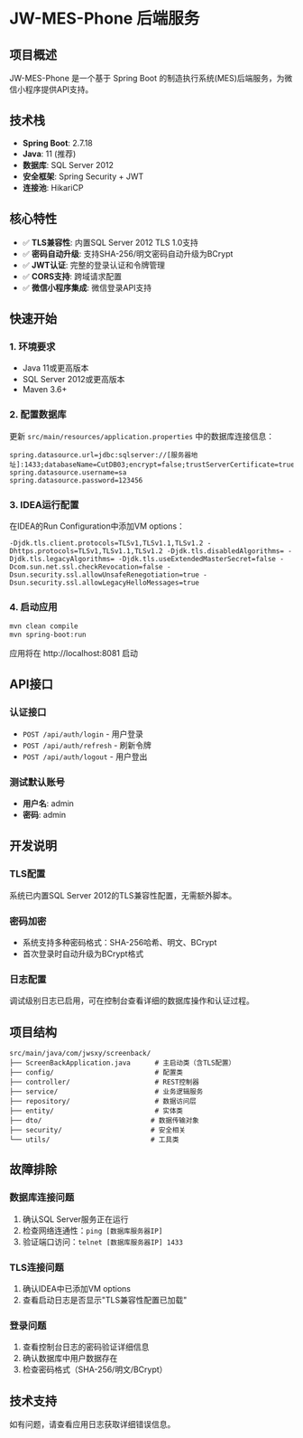 # JW-MES-Phone 后端服务

## 项目概述

JW-MES-Phone 是一个基于 Spring Boot 的制造执行系统(MES)后端服务，为微信小程序提供API支持。

## 技术栈

- **Spring Boot**: 2.7.18
- **Java**: 11 (推荐)
- **数据库**: SQL Server 2012
- **安全框架**: Spring Security + JWT
- **连接池**: HikariCP

## 核心特性

- ✅ **TLS兼容性**: 内置SQL Server 2012 TLS 1.0支持
- ✅ **密码自动升级**: 支持SHA-256/明文密码自动升级为BCrypt
- ✅ **JWT认证**: 完整的登录认证和令牌管理
- ✅ **CORS支持**: 跨域请求配置
- ✅ **微信小程序集成**: 微信登录API支持

## 快速开始

### 1. 环境要求
- Java 11或更高版本
- SQL Server 2012或更高版本
- Maven 3.6+

### 2. 配置数据库
更新 `src/main/resources/application.properties` 中的数据库连接信息：
```properties
spring.datasource.url=jdbc:sqlserver://[服务器地址]:1433;databaseName=CutDB03;encrypt=false;trustServerCertificate=true;loginTimeout=120;socketTimeout=120
spring.datasource.username=sa
spring.datasource.password=123456
```

### 3. IDEA运行配置
在IDEA的Run Configuration中添加VM options：
```
-Djdk.tls.client.protocols=TLSv1,TLSv1.1,TLSv1.2 -Dhttps.protocols=TLSv1,TLSv1.1,TLSv1.2 -Djdk.tls.disabledAlgorithms= -Djdk.tls.legacyAlgorithms= -Djdk.tls.useExtendedMasterSecret=false -Dcom.sun.net.ssl.checkRevocation=false -Dsun.security.ssl.allowUnsafeRenegotiation=true -Dsun.security.ssl.allowLegacyHelloMessages=true
```

### 4. 启动应用
```bash
mvn clean compile
mvn spring-boot:run
```

应用将在 http://localhost:8081 启动

## API接口

### 认证接口
- `POST /api/auth/login` - 用户登录
- `POST /api/auth/refresh` - 刷新令牌
- `POST /api/auth/logout` - 用户登出

### 测试默认账号
- **用户名**: admin
- **密码**: admin

## 开发说明

### TLS配置
系统已内置SQL Server 2012的TLS兼容性配置，无需额外脚本。

### 密码加密
- 系统支持多种密码格式：SHA-256哈希、明文、BCrypt
- 首次登录时自动升级为BCrypt格式

### 日志配置
调试级别日志已启用，可在控制台查看详细的数据库操作和认证过程。

## 项目结构
```
src/main/java/com/jwsxy/screenback/
├── ScreenBackApplication.java      # 主启动类（含TLS配置）
├── config/                         # 配置类
├── controller/                     # REST控制器
├── service/                        # 业务逻辑服务
├── repository/                     # 数据访问层
├── entity/                         # 实体类
├── dto/                           # 数据传输对象
├── security/                      # 安全相关
└── utils/                         # 工具类
```

## 故障排除

### 数据库连接问题
1. 确认SQL Server服务正在运行
2. 检查网络连通性：`ping [数据库服务器IP]`
3. 验证端口访问：`telnet [数据库服务器IP] 1433`

### TLS连接问题
1. 确认IDEA中已添加VM options
2. 查看启动日志是否显示"TLS兼容性配置已加载"

### 登录问题
1. 查看控制台日志的密码验证详细信息
2. 确认数据库中用户数据存在
3. 检查密码格式（SHA-256/明文/BCrypt）

## 技术支持

如有问题，请查看应用日志获取详细错误信息。 